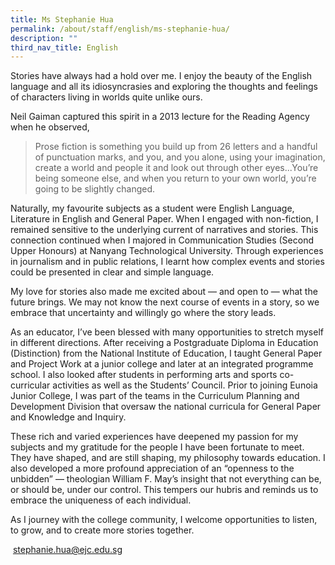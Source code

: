 ```yaml
---
title: Ms Stephanie Hua
permalink: /about/staff/english/ms-stephanie-hua/
description: ""
third_nav_title: English
---
```




Stories have always had a hold over me. I enjoy the beauty of the English language and all its idiosyncrasies and exploring the thoughts and feelings of characters living in worlds quite unlike ours.

Neil Gaiman captured this spirit in a 2013 lecture for the Reading Agency when he observed,

> Prose fiction is something you build up from 26 letters and a handful of punctuation marks, and you, and you alone, using your imagination, create a world and people it and look out through other eyes...You’re being someone else, and when you return to your own world, you’re going to be slightly changed.

Naturally, my favourite subjects as a student were English Language, Literature in English and General Paper. When I engaged with non-fiction, I remained sensitive to the underlying current of narratives and stories. This connection continued when I majored in Communication Studies (Second Upper Honours) at Nanyang Technological University. Through experiences in journalism and in public relations, I learnt how complex events and stories could be presented in clear and simple language.

My love for stories also made me excited about — and open to — what the future brings. We may not know the next course of events in a story, so we embrace that uncertainty and willingly go where the story leads.

As an educator, I’ve been blessed with many opportunities to stretch myself in different directions. After receiving a Postgraduate Diploma in Education (Distinction) from the National Institute of Education, I taught General Paper and Project Work at a junior college and later at an integrated programme school. I also looked after students in performing arts and sports co-curricular activities as well as the Students’ Council. Prior to joining Eunoia Junior College, I was part of the teams in the Curriculum Planning and Development Division that oversaw the national curricula for General Paper and Knowledge and Inquiry.

These rich and varied experiences have deepened my passion for my subjects and my gratitude for the people I have been fortunate to meet. They have shaped, and are still shaping, my philosophy towards education. I also developed a more profound appreciation of an “openness to the unbidden” — theologian William F. May’s insight that not everything can be, or should be, under our control. This tempers our hubris and reminds us to embrace the uniqueness of each individual.

As I journey with the college community, I welcome opportunities to listen, to grow, and to create more stories together.

 [stephanie.hua@ejc.edu.sg](mailto:stephanie.hua@ejc.edu.sg)